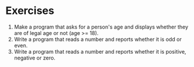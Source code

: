 # Exercises

1. Make a program that asks for a person's age and displays whether they are of legal age or not (age >= 18).
2. Write a program that reads a number and reports whether it is odd or even.
3. Write a program that reads a number and reports whether it is positive, negative or zero.